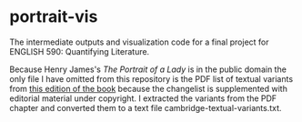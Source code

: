 # portrait-vis
The intermediate outputs and visualization code for a final project for ENGLISH 590: Quantifying Literature.  

Because Henry James's *The Portrait of a Lady* is in the public domain the only file I have omitted from this repository is the PDF list of textual variants from [this edition of the book](https://www.cambridge.org/core/books/abs/portrait-of-a-lady/textual-variants/043E375660B293FE913A585215206122) because the changelist is supplemented with editorial material under copyright. I extracted the variants from the PDF chapter and converted them to a text file cambridge-textual-variants.txt.
